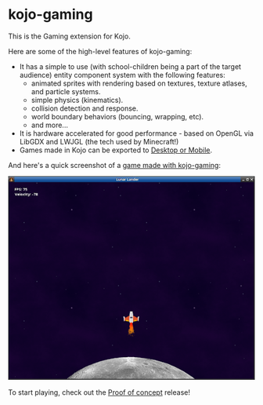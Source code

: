 # kojo-gaming
This is the Gaming extension for Kojo.

Here are some of the high-level features of kojo-gaming:
- It has a simple to use (with school-children being a part of the target audience) entity component system with the following features:
  - animated sprites with rendering based on textures, texture atlases, and particle systems.
  - simple physics (kinematics).
  - collision detection and response.
  - world boundary behaviors (bouncing, wrapping, etc).
  - and more...
- It is hardware accelerated for good performance - based on OpenGL via LibGDX and LWJGL (the tech used by Minecraft!)
- Games made in Kojo can be exported to [Desktop or Mobile](https://github.com/litan/kojo-gaming-template).

And here's a quick screenshot of a [game made with kojo-gaming](samples/lunar-lander/lander.kojo):

![Lunar Lander Screenshot](samples/lunar-lander/lander-screenshot.png)

To start playing, check out the [Proof of concept](https://github.com/litan/kojo-gaming/releases) release!
